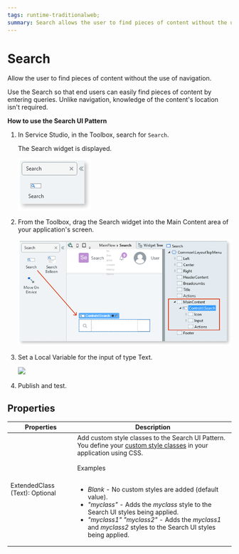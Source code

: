 ```yaml
---
tags: runtime-traditionalweb; 
summary: Search allows the user to find pieces of content without the use of navigation.
---
```


# Search 

Allow the user to find pieces of content without the use of navigation.

Use the Search so that end users can easily find pieces of content by entering queries. Unlike navigation, knowledge of the content's location isn't required. 

**How to use the Search UI Pattern**

1. In Service Studio, in the Toolbox, search for `Search`. 

    The Search widget is displayed.

    ![](<images/search-1-ss.png>)

1. From the Toolbox, drag the Search widget into the Main Content area of your application's screen.

    ![](<images/search-2-ss.png>)

1. Set a Local Variable for the input of type Text.

    ![](<images/search-image-2.png>)

1. Publish and test.


## Properties

| **Properties** |  **Description** |  
|---|---|
|ExtendedClass (Text): Optional | Add custom style classes to the Search UI Pattern. You define your [custom style classes](../../look-feel/css.md) in your application using CSS.<br/><br/>Examples<br/><br/><ul><li>_Blank_ - No custom styles are added (default value). </li><li>_"myclass"_ - Adds the _myclass_ style to the Search UI styles being applied.</li><li>_"myclass1" "myclass2"_ - Adds the _myclass1_ and _myclass2_ styles to the Search UI styles being applied.</li></ul> |  
